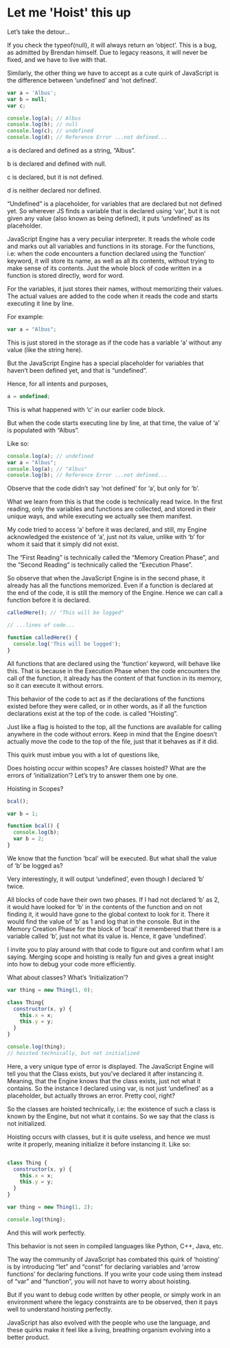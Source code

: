 # Let me 'Hoist' this up

Let’s take the detour…

If you check the typeof(null), it will always return an ‘object’. This is a bug, as admitted by Brendan himself. Due to legacy reasons, it will never be fixed, and we have to live with that. 

Similarly, the other thing we have to accept as a cute quirk of JavaScript is the difference between ‘undefined’ and ‘not defined’. 

```javascript
var a = 'Albus';
var b = null;
var c;

console.log(a); // Albus
console.log(b); // null
console.log(c); // undefined
console.log(d); // Reference Error ...not defined...
```

a is declared and defined as a string, “Albus”.

b is declared and defined with null.

c is declared, but it is not defined.

d is neither declared nor defined.

“Undefined” is a placeholder, for variables that are declared but not defined yet. So wherever JS finds a variable that is declared using ‘var’, but it is not given any value (also known as being defined), it puts ‘undefined’ as its placeholder. 

JavaScript Engine has a very peculiar interpreter. It reads the whole code and marks out all variables and functions in its storage. For the functions, i.e: when the code encounters a function declared using the ‘function’ keyword, it will store its name, as well as all its contents, without trying to make sense of its contents. Just the whole block of code written in a function is stored directly, word for word.

For the variables, it just stores their names, without memorizing their values. The actual values are added to the code when it reads the code and starts executing it line by line.

For example:

```javascript
var a = "Albus";
```

This is just stored in the storage as if the code has a variable ‘a’ without any value (like the string here).

But the JavaScript Engine has a special placeholder for variables that haven’t been defined yet, and that is “undefined”.

Hence, for all intents and purposes, 

```javascript
a = undefined;
```

This is what happened with ‘c’ in our earlier code block.

But when the code starts executing line by line, at that time, the value of ‘a’ is populated with “Albus”.

Like so:

```javascript
console.log(a); // undefined
var a = "Albus";
console.log(a); // "Albus"
console.log(b); // Reference Error ...not defined...
```

Observe that the code didn’t say ‘not defined’ for ‘a’, but only for ‘b’.

What we learn from this is that the code is technically read twice. In the first reading, only the variables and functions are collected, and stored in their unique ways, and while executing we actually see them manifest.

My code tried to access ‘a’ before it was declared, and still, my Engine acknowledged the existence of ‘a’, just not its value, unlike with ‘b’ for whom it said that it simply did not exist.

The “First Reading” is technically called the “Memory Creation Phase”, and the “Second Reading” is technically called the “Execution Phase”.

So observe that when the JavaScript Engine is in the second phase, it already has all the functions memorized. Even if a function is declared at the end of the code, it is still the memory of the Engine. Hence we can call a function before it is declared.

```javascript
calledHere(); // "This will be logged"

// ...lines of code...

function calledHere() {
  console.log('This will be logged');
}
```

All functions that are declared using the ‘function’ keyword, will behave like this. That is because in the Execution Phase when the code encounters the call of the function, it already has the content of that function in its memory, so it can execute it without errors. 

This behavior of the code to act as if the declarations of the functions existed before they were called, or in other words, as if all the function declarations exist at the top of the code. is called “Hoisting”. 

Just like a flag is hoisted to the top, all the functions are available for calling anywhere in the code without errors. Keep in mind that the Engine doesn’t actually move the code to the top of the file, just that it behaves as if it did.

This quirk must imbue you with a lot of questions like, 

Does hoisting occur within scopes? Are classes hoisted? What are the errors of ‘initialization’? Let’s try to answer them one by one.

Hoisting in Scopes?

```javascript
bcal();

var b = 1;

function bcal() {
  console.log(b);
  var b = 2;
}
```

We know that the function ‘bcal’ will be executed. But what shall the value of ‘b’ be logged as? 

Very interestingly, it will output ‘undefined’, even though I declared ‘b’ twice. 

All blocks of code have their own two phases. If I had not declared ‘b’ as 2, it would have looked for ‘b’ in the contents of the function and on not finding it, it would have gone to the global context to look for it. There it would find the value of ‘b’ as 1 and log that in the console. But in the Memory Creation Phase for the block of ‘bcal’ it remembered that there is a variable called ‘b’, just not what its value is. Hence, it gave ‘undefined’.

I invite you to play around with that code to figure out and confirm what I am saying. Merging scope and hoisting is really fun and gives a great insight into how to debug your code more efficiently.

What about classes? What’s ‘Initialization’?

```javascript
var thing = new Thing(1, 0);

class Thing{
  constructor(x, y) {
    this.x = x;
    this.y = y;
  }
}

console.log(thing);
// hoisted technically, but not initialized
```

Here, a very unique type of error is displayed. The JavaScript Engine will tell you that the Class exists, but you’ve declared it after instancing it. Meaning, that the Engine knows that the class exists, just not what it contains. So the instance I declared using var, is not just ‘undefined’ as a placeholder, but actually throws an error. Pretty cool, right?

So the classes are hoisted technically, i.e: the existence of such a class is known by the Engine, but not what it contains. So we say that the class is not initialized.

Hoisting occurs with classes, but it is quite useless, and hence we must write it properly, meaning initialize it before instancing it. Like so:

```javascript

class Thing {
  constructor(x, y) {
    this.x = x;
    this.y = y;
  }
}

var thing = new Thing(1, 2);

console.log(thing);
```

And this will work perfectly.

This behavior is not seen in compiled languages like Python, C++, Java, etc.

The way the community of JavaScript has combated this quirk of ‘hoisting’ is by introducing “let” and “const” for declaring variables and ‘arrow functions’ for declaring functions. If you write your code using them instead of “var” and “function”, you will not have to worry about hoisting. 

But if you want to debug code written by other people, or simply work in an environment where the legacy constraints are to be observed, then it pays well to understand hoisting perfectly. 

JavaScript has also evolved with the people who use the language, and these quirks make it feel like a living, breathing organism evolving into a better product.